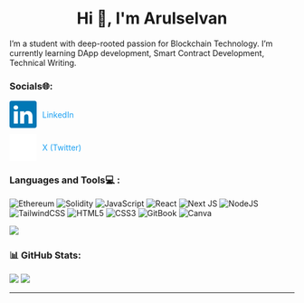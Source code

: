 ###
<h1 align="center">Hi 👋, I'm Arulselvan</h1>



I’m a student with deep-rooted passion for Blockchain Technology. I’m currently learning DApp development, Smart Contract Development, Technical Writing.

### Socials🌐:
<div style="display: flex; align-items: center; gap: 15px; margin: 10px 0;">
    <a href="https://www.linkedin.com/in/arulselvan-m72/" target="_blank" style="display: flex; align-items: center; text-decoration: none;">
        <img src="https://raw.githubusercontent.com/CLorant/readme-social-icons/main/medium/filled/linkedin.svg" alt="LinkedIn Profile"/>
        <span style="margin-left: 10px; color: #1DA1F2;">LinkedIn</span>
    </a>
</div>

<div style="display: flex; align-items: center; gap: 15px; margin: 10px 0;">
    <a href="https://x.com/Oxhaider" target="_blank" style="display: flex; align-items: center; text-decoration: none;">
        <img src="https://raw.githubusercontent.com/CLorant/readme-social-icons/main/medium/light/twitter-x.svg" alt="Twitter Profile"/>
        <span style="margin-left: 10px; color: #1DA1F2;">X (Twitter)</span>
    </a>
</div>

### Languages and Tools💻 :

![Ethereum](https://img.shields.io/badge/Ethereum-3C3C3D?style=for-the-badge&logo=Ethereum&logoColor=white) ![Solidity](https://img.shields.io/badge/Solidity-%23363636.svg?style=for-the-badge&logo=solidity&logoColor=white) ![JavaScript](https://img.shields.io/badge/javascript-%23323330.svg?style=for-the-badge&logo=javascript&logoColor=%23F7DF1E) ![React](https://img.shields.io/badge/react-%2320232a.svg?style=for-the-badge&logo=react&logoColor=%2361DAFB) ![Next JS](https://img.shields.io/badge/Next-black?style=for-the-badge&logo=next.js&logoColor=white) ![NodeJS](https://img.shields.io/badge/node.js-6DA55F?style=for-the-badge&logo=node.js&logoColor=white) ![TailwindCSS](https://img.shields.io/badge/tailwindcss-%2338B2AC.svg?style=for-the-badge&logo=tailwind-css&logoColor=white) ![HTML5](https://img.shields.io/badge/html5-%23E34F26.svg?style=for-the-badge&logo=html5&logoColor=white) ![CSS3](https://img.shields.io/badge/CSS3-1572B6?style=for-the-badge&logo=css3&logoColor=white) ![GitBook](https://img.shields.io/badge/GitBook-7B36ED?style=for-the-badge&logo=gitbook&logoColor=white) ![Canva](https://img.shields.io/badge/Canva-%2300C4CC.svg?style=for-the-badge&logo=Canva&logoColor=white)

![](https://github-readme-stats.vercel.app/api/top-langs/?username=Arulselvan-65&theme=dark&hide_border=false&include_all_commits=false&count_private=false&layout=compact) &nbsp;
### 📊 GitHub Stats:
![]((https://streak-stats.demolab.com?user=Arulselvan-65&theme=travelers-theme)]) ![](https://github-readme-stats.vercel.app/api?username=Arulselvan-65&theme=dark&hide_border=false&include_all_commits=false&count_private=false)



---
